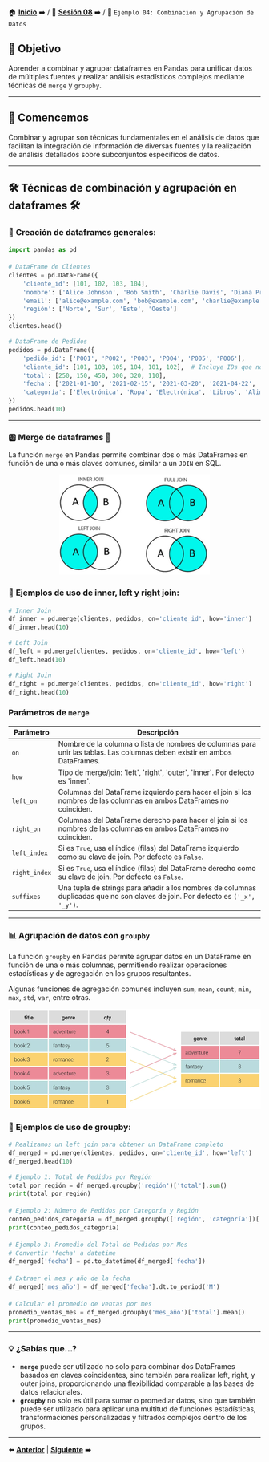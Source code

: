 🏠 [**Inicio**](../../Readme.md) ➡️ / 📖 [**Sesión 08**](../Readme.md) ➡️ / 📝 `Ejemplo 04: Combinación y Agrupación de Datos`

## 🎯 Objetivo

Aprender a combinar y agrupar dataframes en Pandas para unificar datos de múltiples fuentes y realizar análisis estadísticos complejos mediante técnicas de `merge` y `groupby`.

---

## 🚀 Comencemos

Combinar y agrupar son técnicas fundamentales en el análisis de datos que facilitan la integración de información de diversas fuentes y la realización de análisis detallados sobre subconjuntos específicos de datos.

---

## 🛠️ **Técnicas de combinación y agrupación en dataframes** 🛠️

### 🧠 **Creación de dataframes generales:**

```python
import pandas as pd

# DataFrame de Clientes
clientes = pd.DataFrame({
    'cliente_id': [101, 102, 103, 104],
    'nombre': ['Alice Johnson', 'Bob Smith', 'Charlie Davis', 'Diana Prince'],
    'email': ['alice@example.com', 'bob@example.com', 'charlie@example.com', 'diana@example.com'],
    'región': ['Norte', 'Sur', 'Este', 'Oeste']
})
clientes.head()
```

```python
# DataFrame de Pedidos
pedidos = pd.DataFrame({
    'pedido_id': ['P001', 'P002', 'P003', 'P004', 'P005', 'P006'],
    'cliente_id': [101, 103, 105, 104, 101, 102],  # Incluye IDs que no existen y repeticiones
    'total': [250, 150, 450, 300, 320, 110],
    'fecha': ['2021-01-10', '2021-02-15', '2021-03-20', '2021-04-22', '2021-05-25', '2021-06-15'],
    'categoría': ['Electrónica', 'Ropa', 'Electrónica', 'Libros', 'Alimentos', 'Ropa']
})
pedidos.head(10)
```
---

### 🆎 **Merge de dataframes** 🔄

La función `merge` en Pandas permite combinar dos o más DataFrames en función de una o más claves comunes, similar a un `JOIN` en SQL.

<div align="center">
    <img src="/Sesion-08/Imagenes/JOIN.jpg" alt="API" width="300" height="200">
</div>

### 🔦 **Ejemplos de uso de inner, left y right join:**

```python
# Inner Join
df_inner = pd.merge(clientes, pedidos, on='cliente_id', how='inner')
df_inner.head(10)
```

```python
# Left Join
df_left = pd.merge(clientes, pedidos, on='cliente_id', how='left')
df_left.head(10)
```

```python
# Right Join
df_right = pd.merge(clientes, pedidos, on='cliente_id', how='right')
df_right.head(10)
```

### Parámetros de `merge`

| Parámetro    | Descripción                                                                                                             |
|--------------|-------------------------------------------------------------------------------------------------------------------------|
| `on`         | Nombre de la columna o lista de nombres de columnas para unir las tablas. Las columnas deben existir en ambos DataFrames.|
| `how`        | Tipo de merge/join: 'left', 'right', 'outer', 'inner'. Por defecto es 'inner'.                                          |
| `left_on`    | Columnas del DataFrame izquierdo para hacer el join si los nombres de las columnas en ambos DataFrames no coinciden.    |
| `right_on`   | Columnas del DataFrame derecho para hacer el join si los nombres de las columnas en ambos DataFrames no coinciden.      |
| `left_index` | Si es `True`, usa el índice (filas) del DataFrame izquierdo como su clave de join. Por defecto es `False`.              |
| `right_index`| Si es `True`, usa el índice (filas) del DataFrame derecho como su clave de join. Por defecto es `False`.                |
| `suffixes`   | Una tupla de strings para añadir a los nombres de columnas duplicadas que no son claves de join. Por defecto es `('_x', '_y')`. |


---

### 📊 **Agrupación de datos con `groupby`**

La función `groupby` en Pandas permite agrupar datos en un DataFrame en función de una o más columnas, permitiendo realizar operaciones estadísticas y de agregación en los grupos resultantes.

Algunas funciones de agregación comunes incluyen `sum`, `mean`, `count`, `min`, `max`, `std`, `var`, entre otras.

<div align="center">
    <img src="/Sesion-08/Imagenes/groupby.png" alt="API" width="700" height="200">
</div>

### 🔦 **Ejemplos de uso de groupby:**

```python
# Realizamos un left join para obtener un DataFrame completo
df_merged = pd.merge(clientes, pedidos, on='cliente_id', how='left')
df_merged.head(10)
```

```python
# Ejemplo 1: Total de Pedidos por Región
total_por_región = df_merged.groupby('región')['total'].sum()
print(total_por_región)

# Ejemplo 2: Número de Pedidos por Categoría y Región
conteo_pedidos_categoría = df_merged.groupby(['región', 'categoría'])['pedido_id'].count()
print(conteo_pedidos_categoría)

# Ejemplo 3: Promedio del Total de Pedidos por Mes
# Convertir 'fecha' a datetime
df_merged['fecha'] = pd.to_datetime(df_merged['fecha'])

# Extraer el mes y año de la fecha
df_merged['mes_año'] = df_merged['fecha'].dt.to_period('M')

# Calcular el promedio de ventas por mes
promedio_ventas_mes = df_merged.groupby('mes_año')['total'].mean()
print(promedio_ventas_mes)
```


---

### 💡 **¿Sabías que...?**

- **`merge`** puede ser utilizado no solo para combinar dos DataFrames basados en claves coincidentes, sino también para realizar left, right, y outer joins, proporcionando una flexibilidad comparable a las bases de datos relacionales.
- **`groupby`** no solo es útil para sumar o promediar datos, sino que también puede ser utilizado para aplicar una multitud de funciones estadísticas, transformaciones personalizadas y filtrados complejos dentro de los grupos.

---

⬅️ [**Anterior**](../Readme.md) | [**Siguiente**](../Reto-02/Readme.md) ➡️